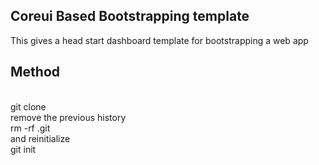 ## Coreui Based Bootstrapping template

This gives a head start dashboard template for bootstrapping a web app

## Method
<br />
git clone <br />
remove the previous history <br />
rm -rf .git<br />
and reinitialize <br />
git init<br />
